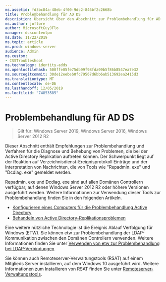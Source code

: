 ```yaml
---
ms.assetid: fd3bc84a-48eb-4f00-9dc2-846bf2c2668b
title: Problembehandlung für AD DS
description: Übersicht über den Abschnitt zur Problembehandlung für AD DS
ms.author: joflore
author: MicrosoftGuyJFlo
manager: dcscontentpm
ms.date: 11/22/2019
ms.topic: article
ms.prod: windows-server
audience: Admin
ms.custom:
- CSSTroubleshoot
ms.technology: identity-adds
ms.openlocfilehash: 500ffe05fe75db99f98fda09b5f86b8547ea7e32
ms.sourcegitcommit: 30de12eebeb0fc79567d6bb6ab513692ea2415d3
ms.translationtype: MT
ms.contentlocale: de-DE
ms.lasthandoff: 12/05/2019
ms.locfileid: "74853585"
---
```

# <a name="ad-ds-troubleshooting"></a>Problembehandlung für AD DS

>Gilt für: Windows Server 2019, Windows Server 2016, Windows Server 2012 R2

Dieser Abschnitt enthält Empfehlungen zur Problembehandlung und Verfahren für die Diagnose und Behebung von Problemen, die bei der Active Directory Replikation auftreten können. Der Schwerpunkt liegt auf der Reaktion auf Verzeichnisdienst-Ereignisprotokoll Einträge und der Interpretation von Nachrichten, die von Tools wie "Repadmin. exe" und "Dcdiag. exe" gemeldet werden.

Repadmin. exe und Dcdiag. exe sind auf allen Domänen Controllern verfügbar, auf denen Windows Server 2012 R2 oder höhere Versionen ausgeführt werden. Weitere Informationen zur Verwendung dieser Tools zur Problembehandlung finden Sie in den folgenden Artikeln.

- [Konfigurieren eines Computers für die Problembehandlung Active Directory](../manage/troubleshoot/Configuring-a-Computer-for-Troubleshooting.md)
- [Behandeln von Active Directory-Replikationsproblemen](../manage/troubleshoot/Troubleshooting-Active-Directory-Replication-Problems.md)

Eine weitere nützliche Technologie ist die Ereignis Ablauf Verfolgung für Windows (ETW). Sie können etw zur Problembehandlung der LDAP-Kommunikation zwischen den Domänen Controllern verwenden. Weitere Informationen finden Sie unter [Verwenden von etw zur Problembehandlung bei LDAP-Verbindungen](../manage/troubleshoot/troubleshoot-ldap-using-etw.md).

Sie können auch Remoteserver-Verwaltungstools (RSAT) auf einem Mitglieds Server installieren, auf dem Windows 10 ausgeführt wird. Weitere Informationen zum Installieren von RSAT finden Sie unter [Remoteserver-Verwaltungstools](https://docs.microsoft.com/windows-server/remote/remote-server-administration-tools).
